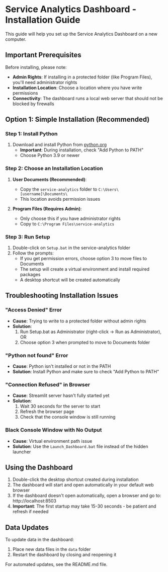 # Service Analytics Dashboard - Installation Guide

This guide will help you set up the Service Analytics Dashboard on a new computer.

## Important Prerequisites

Before installing, please note:
- **Admin Rights**: If installing in a protected folder (like Program Files), you'll need administrator rights
- **Installation Location**: Choose a location where you have write permissions
- **Connectivity**: The dashboard runs a local web server that should not be blocked by firewalls

## Option 1: Simple Installation (Recommended)

### Step 1: Install Python
1. Download and install Python from [python.org](https://www.python.org/downloads/)
   - **Important**: During installation, check "Add Python to PATH"
   - Choose Python 3.9 or newer

### Step 2: Choose an Installation Location
1. **User Documents (Recommended)**:
   - Copy the `service-analytics` folder to `C:\Users\[username]\Documents\`
   - This location avoids permission issues

2. **Program Files (Requires Admin)**:
   - Only choose this if you have administrator rights
   - Copy to `C:\Program Files\service-analytics`

### Step 3: Run Setup
1. Double-click on `Setup.bat` in the service-analytics folder
2. Follow the prompts:
   - If you get permission errors, choose option 3 to move files to Documents
   - The setup will create a virtual environment and install required packages
   - A desktop shortcut will be created automatically

## Troubleshooting Installation Issues

### "Access Denied" Error
- **Cause**: Trying to write to a protected folder without admin rights
- **Solution**: 
  1. Run Setup.bat as Administrator (right-click → Run as Administrator), OR
  2. Choose option 3 when prompted to move to Documents folder

### "Python not found" Error
- **Cause**: Python isn't installed or not in the PATH
- **Solution**: Install Python and make sure to check "Add Python to PATH"

### "Connection Refused" in Browser
- **Cause**: Streamlit server hasn't fully started yet
- **Solution**: 
  1. Wait 30 seconds for the server to start
  2. Refresh the browser page
  3. Check that the console window is still running

### Black Console Window with No Output
- **Cause**: Virtual environment path issue
- **Solution**: Use the `Launch_Dashboard.bat` file instead of the hidden launcher

## Using the Dashboard

1. Double-click the desktop shortcut created during installation
2. The dashboard will start and open automatically in your default web browser
3. If the dashboard doesn't open automatically, open a browser and go to: http://localhost:8503
4. **Important**: The first startup may take 15-30 seconds - be patient and refresh if needed

## Data Updates

To update data in the dashboard:

1. Place new data files in the `data` folder
2. Restart the dashboard by closing and reopening it

For automated updates, see the README.md file. 